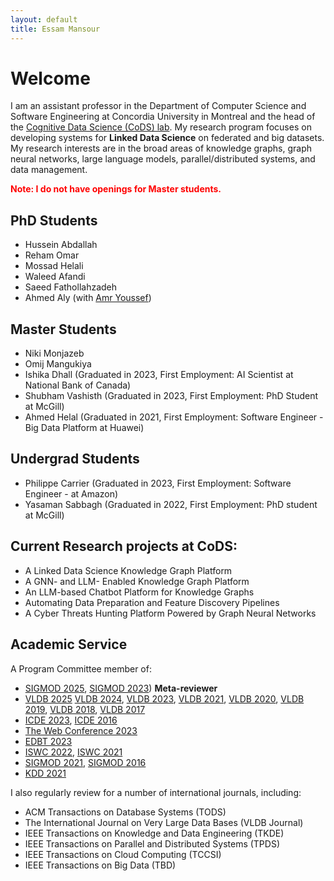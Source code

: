 ```yaml
---
layout: default
title: Essam Mansour
---
```

# Welcome

I am an assistant professor in the Department of Computer Science and Software Engineering at Concordia University in Montreal and the head of the [Cognitive Data Science (CoDS) lab](https://cods-gcs.github.io). My research program focuses on developing systems for **Linked Data Science** on federated and big datasets. My research interests are in the broad areas of knowledge graphs, graph neural networks, large language models, parallel/distributed systems, and data management.

<font color="red">**Note: I do not have openings for Master students.**</font>

## PhD Students
- Hussein Abdallah
- Reham Omar 
- Mossad Helali
- Waleed Afandi
- Saeed Fathollahzadeh
- Ahmed Aly (with [Amr Youssef](https://users.encs.concordia.ca/~youssef/))

## Master Students
- Niki Monjazeb
- Omij Mangukiya
- Ishika Dhall (Graduated in 2023, First Employment: AI Scientist at National Bank of Canada)
- Shubham Vashisth (Graduated in 2023, First Employment: PhD Student at McGill)
- Ahmed Helal (Graduated in 2021, First Employment: Software Engineer - Big Data Platform at Huawei)

## Undergrad Students

- Philippe Carrier (Graduated in 2023, First Employment: Software Engineer - at Amazon)
- Yasaman Sabbagh (Graduated in 2022, First Employment: PhD student at McGill) 

## Current Research projects at CoDS:

- A Linked Data Science Knowledge Graph Platform 
- A GNN- and LLM- Enabled Knowledge Graph Platform 
- An LLM-based Chatbot Platform for Knowledge Graphs
- Automating Data Preparation and Feature Discovery Pipelines
- A Cyber Threats Hunting Platform Powered by Graph Neural Networks


<!-- ## Previous Research Projects 

- [The Data Civilizer System](/research/dc/)
- [Managing Linked Data at Scale: Querying, Integrating, and Sharing](/research/lusail/)
- [Elastic in-memory OLTP Systems](/research/estore/)
- [Large-scale Analytics on Strings](/research/starDB/) -->

## Academic Service
A Program Committee member of:
- [SIGMOD 2025](https://2025.sigmod.org/org_sigmod_pc.shtml), [SIGMOD 2023](https://2023.sigmod.org/org_sigmod_pc.shtml)) **Meta-reviewer**
- [VLDB 2025](http://vldb.org/pvldb/volumes/18/review-board) [VLDB 2024](http://vldb.org/pvldb/volumes/17/review-board), [VLDB 2023](http://vldb.org/pvldb/volumes/16/review-board), [VLDB 2021](https://vldb.org/2021/), [VLDB 2020](https://vldb2020.org/pvldb.html), [VLDB 2019](http://vldb.org/2019/?review-board), [VLDB 2018](http://vldb2018.lncc.br/review-board.html), [VLDB 2017](http://www.vldb.org/2017/review_board.php)
- [ICDE 2023](https://icde2023.ics.uci.edu/research-program-committee/), [ICDE 2016](http://icde2016.fi/committees.php#tabular1)
- [The Web Conference 2023](https://2021.sigmod.org/org_sigmod_pc.shtml)
- [EDBT 2023](http://edbticdt2023.cs.uoi.gr/?contents=EDBT_Committee.html)
- [ISWC 2022](https://iswc2022.semanticweb.org/index.php/research-track-pc/), [ISWC 2021](https://iswc2021.semanticweb.org/research-track-pc)
- [SIGMOD 2021](https://2021.sigmod.org/org_sigmod_pc.shtml), [SIGMOD 2016](http://www.sigmod2016.org/org_sigmod_pc.shtml)
- [KDD 2021](https://kdd.org/kdd2021/organizers/PC_SPC)


I also regularly review for a number of international journals, including:

- ACM Transactions on Database Systems (TODS) 
- The International Journal on Very Large Data Bases (VLDB Journal) 
- IEEE Transactions on Knowledge and Data Engineering (TKDE)
- IEEE Transactions on Parallel and Distributed Systems (TPDS) 
- IEEE Transactions on Cloud Computing (TCCSI) 
- IEEE Transactions on Big Data (TBD)

<!-- - [Collaborative Sharing and Data Integration over Decentralized Graphs](/research/lusail/) -->











